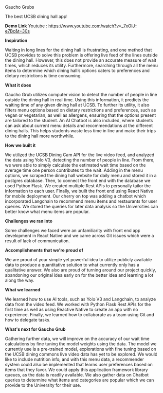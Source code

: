 Gaucho Grubs

The best UCSB dining hall app!

**Demo Link**
Youtube : https://www.youtube.com/watch?v=_7xOIJ-e7Bc&t=30s

**Inspiration**

Waiting in long lines for the dining hall is frustrating, and one method that UCSB provides to solve this problem is offering live feed of the lines outside the dining hall. However, this does not provide an accurate measure of wait times, which reduces its utility. Furthermore, searching through all the menu items to determine which dining hall’s options caters to preferences and dietary restrictions is time consuming.

**What it does**

Gaucho Grub utilizes computer vision to detect the number of people in line outside the dining hall in real time. Using this information, it predicts the waiting time of any given dining hall at UCSB. To further its utility, it also filters menu options based on dietary restrictions and preferences, such as vegan or vegetarian, as well as allergens, ensuring that the options present are tailored to the student. An AI Chatbot is also included, where students can ask about current menu details and recommendations at the different dining halls. This helps students waste less time in line and make their trips to the dining hall more worthwhile.

**How we built it**

We utilized the UCSB Dining Cam API for the live video feed, and analyzed the data using Yolo V3, detecting the number of people in line. From there, we were able to simply calculate the estimated wait time based on the average time one person contributes to the wait. Adding in the menu options, we scraped the dining hall website for daily menu and stored it in a postgres database. Then, to connect the front end with the database we used Python Flask. We created multiple Rest APIs to personally tailor the information to each user. Finally, we built the front end using React Native for mobile deployment. Our cherry on top was adding a chatbot which incorporated Langchain to recommend menu items and restaurants for user queries. We stored the queries for later data analysis so the Universities can better know what menu items are popular.

**Challenges we ran into**

Some challenges we faced were an unfamiliarity with front end app development in React Native and we came across Git issues which were a result of lack of communication.

**Accomplishments that we're proud of**

We are proud of your simple yet powerful idea to utilize publicly available data to produce a quantitative solution to what currently only has a qualitative answer. We also are proud of turning around our project quickly, abandoning our original idea early on for the better idea and learning a lot along the way.

**What we learned**

We learned how to use AI tools, such as Yolo V3 and Langchain, to analyze data from the video feed. We worked with Python Flask Rest APIs for the first time as well as using Reactive Native to create an app with no experience. Finally, we learned how to collaborate as a team using Git and how to delegate tasks.

**What's next for Gaucho Grub**

Gathering further data, we will improve on the accuracy of our wait time calculations by fine tuning the model weights using the data. The model we currently use is a pre-trained model, explorations with fine tuning based on the UCSB dining commons live video data has yet to be explored. We would like to include nutrition info, and with this menu data, a recommender system could also be implemented that learns user preferences based on items that they favor. We could apply this application framework library queues, as the data is readily available. We also gather data on Chatbot queries to determine what items and categories are popular which we can provide to the University for their use.

